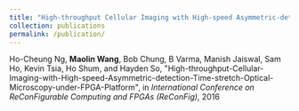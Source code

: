 ```yaml
---
title: "High-throughput Cellular Imaging with High-speed Asymmetric-detection Time-stretch Optical Microscopy under FPGA Platform"
collection: publications
permalink: /publication/
---
```

Ho-Cheung Ng, **Maolin Wang**, Bob Chung, B Varma, Manish Jaiswal, Sam Ho, Kevin Tsia, Ho Shum, and Hayden So, "High-throughput-Cellular-Imaging-with-High-speed-Asymmetric-detection-Time-stretch-Optical-Microscopy-under-FPGA-Platform", in *International Conference on ReConFigurable Computing and FPGAs (ReConFig)*, 2016
